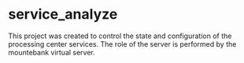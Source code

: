 # service_analyze

This project was created to control the state and configuration of the processing center services. 
The role of the server is performed by the mountebank virtual server.

